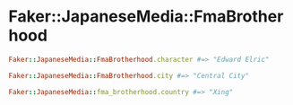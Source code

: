 # Faker::JapaneseMedia::FmaBrotherhood

```ruby
Faker::JapaneseMedia::FmaBrotherhood.character #=> "Edward Elric"

Faker::JapaneseMedia::FmaBrotherhood.city #=> "Central City"

Faker::JapaneseMedia::fma_brotherhood.country #=> "Xing"
```
